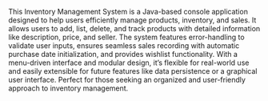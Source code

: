 This Inventory Management System is a Java-based console application designed to help users efficiently manage products, inventory, and sales. It allows users to add, list, delete, and track products with detailed information like description, price, and seller. The system features error-handling to validate user inputs, ensures seamless sales recording with automatic purchase date initialization, and provides wishlist functionality. With a menu-driven interface and modular design, it’s flexible for real-world use and easily extensible for future features like data persistence or a graphical user interface. Perfect for those seeking an organized and user-friendly approach to inventory management.

